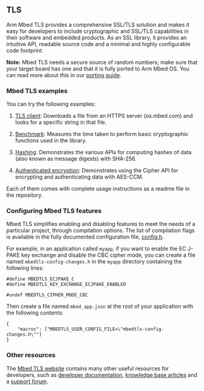 ## TLS

Arm Mbed TLS provides a comprehensive SSL/TLS solution and makes it easy for developers to include cryptographic and SSL/TLS capabilities in their software and embedded products. As an SSL library, it provides an intuitive API, readable source code and a minimal and highly configurable code footprint.

<span class="notes">**Note:** Mbed TLS needs a secure source of random numbers; make sure that your target board has one and that it is fully ported to Arm Mbed OS. You can read more about this in our <a href="/docs/v5.6/reference/contributing-overview.html" target="_blank">porting guide</a>.</span>

### Mbed TLS examples

You can try the following examples:

1. <a href="https://github.com/ARMmbed/mbed-os-example-tls/tree/master/tls-client" target="_blank">TLS client</a>: Downloads a file from an HTTPS server (os.mbed.com) and looks for a specific string in that file.

1. <a href="https://github.com/ARMmbed/mbed-os-example-tls/tree/master/benchmark" target="_blank">Benchmark</a>: Measures the time taken to perform basic cryptographic functions used in the library.

1. <a href="https://github.com/ARMmbed/mbed-os-example-tls/tree/master/hashing" target="_blank">Hashing</a>: Demonstrates the various APIs for computing hashes of data (also known as message digests) with SHA-256.

1. <a href="https://github.com/ARMmbed/mbed-os-example-tls/tree/master/authcrypt" target="_blank">Authenticated encryption</a>: Demonstrates using the Cipher API for encrypting and authenticating data with AES-CCM.

Each of them comes with complete usage instructions as a readme file in the repository.

### Configuring Mbed TLS features

Mbed TLS simplifies enabling and disabling features to meet the needs of a particular project, through compilation options. The list of compilation flags is available in the fully documented configuration file, <a href="https://github.com/ARMmbed/mbedtls/blob/development/include/mbedtls/config.h" target="_blank">config.h</a>.

For example, in an application called `myapp`, if you want to enable the EC J-PAKE key exchange and disable the CBC cipher mode, you can create a file named  `mbedtls-config-changes.h` in the `myapp` directory containing the following lines:

```
#define MBEDTLS_ECJPAKE_C
#define MBEDTLS_KEY_EXCHANGE_ECJPAKE_ENABLED

#undef MBEDTLS_CIPHER_MODE_CBC
```

Then create a file named `mbed_app.json` at the root of your application with the following contents:

```
{
    "macros": ["MBEDTLS_USER_CONFIG_FILE=\"mbedtls-config-changes.h\""]
}
```

### Other resources

The <a href="https://tls.mbed.org" target="_blank">Mbed TLS website</a> contains many other useful resources for developers, such as <a href="https://tls.mbed.org/dev-corner" target="_blank">developer documentation</a>, <a href="https://tls.mbed.org/kb" target="_blank">knowledge base articles</a> and a <a href="https://tls.mbed.org/discussions" target="_blank">support forum</a>.
